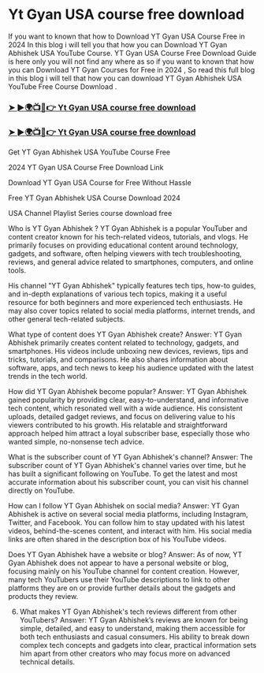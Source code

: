 # Yt Gyan USA course free download

If you want to known that how to Download YT Gyan USA Course Free in 2024 In this blog i will tell you that how you can Download YT Gyan Abhishek USA YouTube Course.
YT Gyan USA Course Free Download Guide is here only you will not find any where as so if you want to known that how you can Download YT Gyan Courses for Free in 2024 , So read this full blog in this blog i will tell that how you can download YT Gyan Abhishek USA YouTube Free Course Download .

<h3><a href="https://telegram.me/+9pG3TPafhEIwYjc1">➤ ►🌍📺📱👉 Yt Gyan USA course free download </a></h3>

<h3><a href="https://telegram.me/+9pG3TPafhEIwYjc1">➤ ►🌍📺📱👉 Yt Gyan USA course free download </a></h3>

Get YT Gyan Abhishek USA YouTube Course Free

2024 YT Gyan USA Course Free Download Link

Download YT Gyan USA Course for Free Without Hassle

Free YT Gyan Abhishek USA Course Download 2024

USA Channel Playlist Series course download free

Who is YT Gyan Abhishek ?
YT Gyan Abhishek is a popular YouTuber and content creator known for his tech-related videos, tutorials, and vlogs. He primarily focuses on providing educational content around technology, gadgets, and software, often helping viewers with tech troubleshooting, reviews, and general advice related to smartphones, computers, and online tools.

His channel "YT Gyan Abhishek" typically features tech tips, how-to guides, and in-depth explanations of various tech topics, making it a useful resource for both beginners and more experienced tech enthusiasts. He may also cover topics related to social media platforms, internet trends, and other general tech-related subjects.

 What type of content does YT Gyan Abhishek create?
Answer: YT Gyan Abhishek primarily creates content related to technology, gadgets, and smartphones. His videos include unboxing new devices, reviews, tips and tricks, tutorials, and comparisons. He also shares information about software, apps, and tech news to keep his audience updated with the latest trends in the tech world.

How did YT Gyan Abhishek become popular?
Answer: YT Gyan Abhishek gained popularity by providing clear, easy-to-understand, and informative tech content, which resonated well with a wide audience. His consistent uploads, detailed gadget reviews, and focus on delivering value to his viewers contributed to his growth. His relatable and straightforward approach helped him attract a loyal subscriber base, especially those who wanted simple, no-nonsense tech advice.

 What is the subscriber count of YT Gyan Abhishek's channel?
Answer: The subscriber count of YT Gyan Abhishek's channel varies over time, but he has built a significant following on YouTube. To get the latest and most accurate information about his subscriber count, you can visit his channel directly on YouTube.

 How can I follow YT Gyan Abhishek on social media?
Answer: YT Gyan Abhishek is active on several social media platforms, including Instagram, Twitter, and Facebook. You can follow him to stay updated with his latest videos, behind-the-scenes content, and interact with him. His social media links are often shared in the description box of his YouTube videos.

 Does YT Gyan Abhishek have a website or blog?
Answer: As of now, YT Gyan Abhishek does not appear to have a personal website or blog, focusing mainly on his YouTube channel for content creation. However, many tech YouTubers use their YouTube descriptions to link to other platforms they are on or provide further details about the gadgets and products they review.

6. What makes YT Gyan Abhishek's tech reviews different from other YouTubers?
Answer: YT Gyan Abhishek’s reviews are known for being simple, detailed, and easy to understand, making them accessible for both tech enthusiasts and casual consumers. His ability to break down complex tech concepts and gadgets into clear, practical information sets him apart from other creators who may focus more on advanced technical details.

